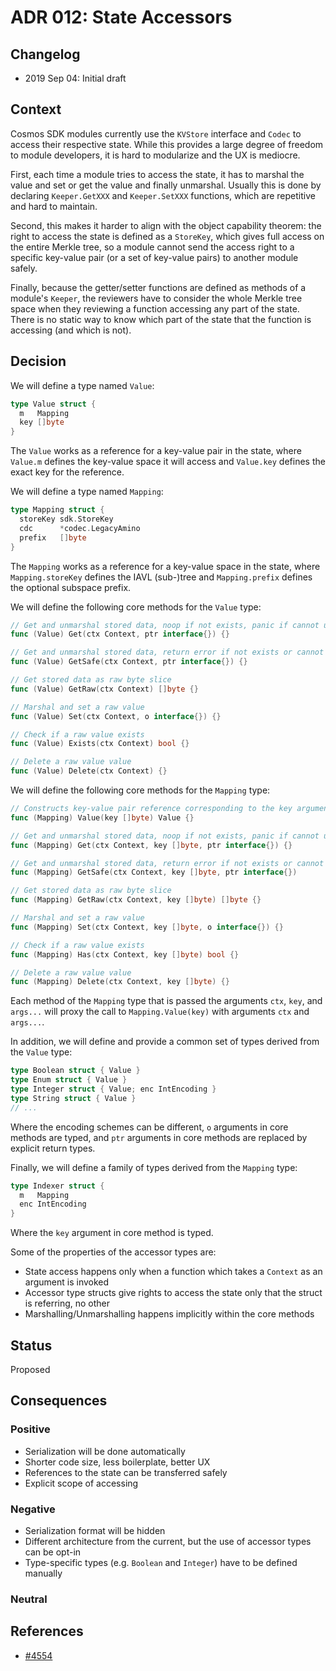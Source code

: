 # ADR 012: State Accessors

## Changelog

* 2019 Sep 04: Initial draft

## Context

Cosmos SDK modules currently use the `KVStore` interface and `Codec` to access their respective state. While
this provides a large degree of freedom to module developers, it is hard to modularize and the UX is
mediocre.

First, each time a module tries to access the state, it has to marshal the value and set or get the
value and finally unmarshal. Usually this is done by declaring `Keeper.GetXXX` and `Keeper.SetXXX` functions,
which are repetitive and hard to maintain.

Second, this makes it harder to align with the object capability theorem: the right to access the
state is defined as a `StoreKey`, which gives full access on the entire Merkle tree, so a module cannot
send the access right to a specific key-value pair (or a set of key-value pairs) to another module safely.

Finally, because the getter/setter functions are defined as methods of a module's `Keeper`, the reviewers
have to consider the whole Merkle tree space when they reviewing a function accessing any part of the state.
There is no static way to know which part of the state that the function is accessing (and which is not).

## Decision

We will define a type named `Value`:

```go
type Value struct {
  m   Mapping
  key []byte
}
```

The `Value` works as a reference for a key-value pair in the state, where `Value.m` defines the key-value
space it will access and `Value.key` defines the exact key for the reference.

We will define a type named `Mapping`:

```go
type Mapping struct {
  storeKey sdk.StoreKey
  cdc      *codec.LegacyAmino
  prefix   []byte
}
```

The `Mapping` works as a reference for a key-value space in the state, where `Mapping.storeKey` defines
the IAVL (sub-)tree and `Mapping.prefix` defines the optional subspace prefix.

We will define the following core methods for the `Value` type:

```go
// Get and unmarshal stored data, noop if not exists, panic if cannot unmarshal
func (Value) Get(ctx Context, ptr interface{}) {}

// Get and unmarshal stored data, return error if not exists or cannot unmarshal
func (Value) GetSafe(ctx Context, ptr interface{}) {}

// Get stored data as raw byte slice
func (Value) GetRaw(ctx Context) []byte {}

// Marshal and set a raw value
func (Value) Set(ctx Context, o interface{}) {}

// Check if a raw value exists
func (Value) Exists(ctx Context) bool {}

// Delete a raw value value
func (Value) Delete(ctx Context) {}
```

We will define the following core methods for the `Mapping` type:

```go
// Constructs key-value pair reference corresponding to the key argument in the Mapping space
func (Mapping) Value(key []byte) Value {}

// Get and unmarshal stored data, noop if not exists, panic if cannot unmarshal
func (Mapping) Get(ctx Context, key []byte, ptr interface{}) {}

// Get and unmarshal stored data, return error if not exists or cannot unmarshal
func (Mapping) GetSafe(ctx Context, key []byte, ptr interface{})

// Get stored data as raw byte slice
func (Mapping) GetRaw(ctx Context, key []byte) []byte {}

// Marshal and set a raw value
func (Mapping) Set(ctx Context, key []byte, o interface{}) {}

// Check if a raw value exists
func (Mapping) Has(ctx Context, key []byte) bool {}

// Delete a raw value value
func (Mapping) Delete(ctx Context, key []byte) {}
```

Each method of the `Mapping` type that is passed the arguments `ctx`, `key`, and `args...` will proxy
the call to `Mapping.Value(key)` with arguments `ctx` and `args...`.

In addition, we will define and provide a common set of types derived from the `Value` type:

```go
type Boolean struct { Value }
type Enum struct { Value }
type Integer struct { Value; enc IntEncoding }
type String struct { Value }
// ...
```

Where the encoding schemes can be different, `o` arguments in core methods are typed, and `ptr` arguments
in core methods are replaced by explicit return types.

Finally, we will define a family of types derived from the `Mapping` type:

```go
type Indexer struct {
  m   Mapping
  enc IntEncoding
}
```

Where the `key` argument in core method is typed.

Some of the properties of the accessor types are:

* State access happens only when a function which takes a `Context` as an argument is invoked
* Accessor type structs give rights to access the state only that the struct is referring, no other
* Marshalling/Unmarshalling happens implicitly within the core methods

## Status

Proposed

## Consequences

### Positive

* Serialization will be done automatically
* Shorter code size, less boilerplate, better UX
* References to the state can be transferred safely
* Explicit scope of accessing

### Negative

* Serialization format will be hidden
* Different architecture from the current, but the use of accessor types can be opt-in
* Type-specific types (e.g. `Boolean` and `Integer`) have to be defined manually

### Neutral

## References

* [#4554](https://github.com/lightmos/lightmos-sdk/issues/4554)
